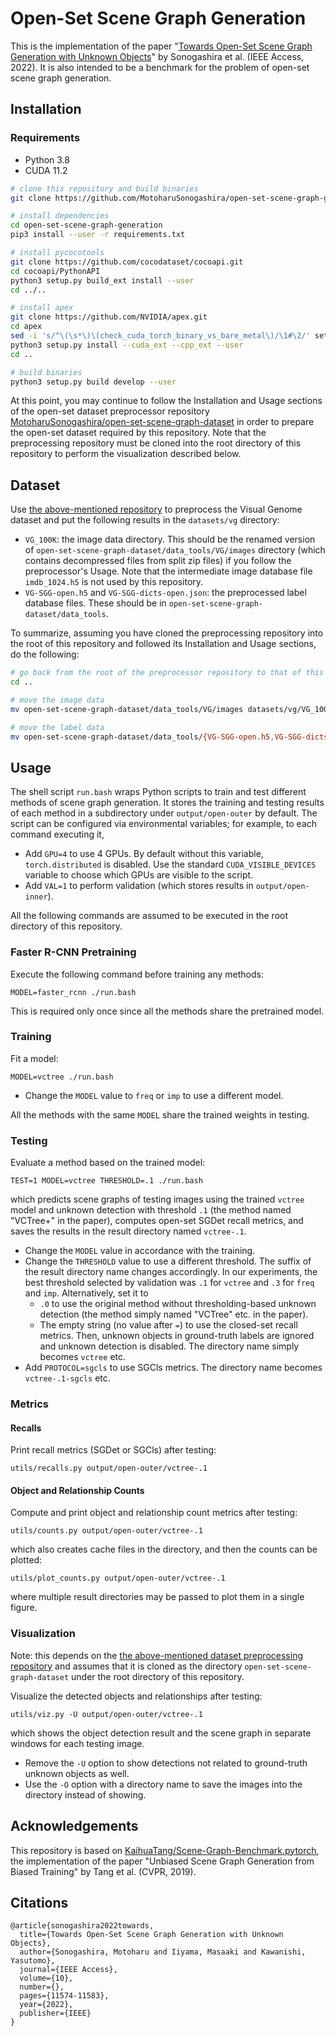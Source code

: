 # Open-Set Scene Graph Generation

This is the implementation of the paper "[Towards Open-Set Scene Graph Generation with Unknown Objects](https://ieeexplore.ieee.org/abstract/document/9690166)" by Sonogashira et al. (IEEE Access, 2022). It is also intended to be a benchmark for the problem of open-set scene graph generation.

## Installation

### Requirements

- Python 3.8
- CUDA 11.2

```bash
# clone this repository and build binaries
git clone https://github.com/MotoharuSonogashira/open-set-scene-graph-generation.git

# install dependencies
cd open-set-scene-graph-generation
pip3 install --user -r requirements.txt

# install pycocotools
git clone https://github.com/cocodataset/cocoapi.git
cd cocoapi/PythonAPI
python3 setup.py build_ext install --user
cd ../..

# install apex
git clone https://github.com/NVIDIA/apex.git
cd apex
sed -i 's/^\(\s*\)\(check_cuda_torch_binary_vs_bare_metal\)/\1#\2/' setup.py # workaround for CUDA and PyTorch version mismatch
python3 setup.py install --cuda_ext --cpp_ext --user
cd ..

# build binaries
python3 setup.py build develop --user
```
At this point, you may continue to follow the Installation and Usage sections of the open-set dataset preprocessor repository [MotoharuSonogashira/open-set-scene-graph-dataset](https://github.com/MotoharuSonogashira/open-set-scene-graph-dataset) in order to prepare the open-set dataset required by this repository. Note that the preprocessing repository must be cloned into the root directory of this repository to perform the visualization described below.

## Dataset

Use [the above-mentioned repository](https://github.com/MotoharuSonogashira/open-set-scene-graph-dataset) to preprocess the Visual Genome dataset and put the following results in the `datasets/vg` directory:
- `VG_100K`: the image data directory. This should be the renamed version of `open-set-scene-graph-dataset/data_tools/VG/images` directory (which contains decompressed files from split zip files) if you follow the preprocessor's Usage. Note that the intermediate image database file `imdb_1024.h5` is not used by this repository.
- `VG-SGG-open.h5` and `VG-SGG-dicts-open.json`: the preprocessed label database files. These should be in `open-set-scene-graph-dataset/data_tools`.

To summarize, assuming you have cloned the preprocessing repository into the root of this repository and followed its Installation and Usage sections, do the following:
```bash
# go back from the root of the preprocessor repository to that of this repository
cd ..

# move the image data
mv open-set-scene-graph-dataset/data_tools/VG/images datasets/vg/VG_100K

# move the label data
mv open-set-scene-graph-dataset/data_tools/{VG-SGG-open.h5,VG-SGG-dicts-open.json} datasets/vg/
```

## Usage

The shell script `run.bash` wraps Python scripts to train and test different methods of scene graph generation. It stores the training and testing results of each method in a subdirectory under `output/open-outer` by default. The script can be configured via environmental variables; for example, to each command executing it,
- Add `GPU=4` to use 4 GPUs. By default without this variable, `torch.distributed` is disabled. Use the standard `CUDA_VISIBLE_DEVICES` variable to choose which GPUs are visible to the script.
- Add `VAL=1` to perform validation (which stores results in `output/open-inner`).

All the following commands are assumed to be executed in the root directory of this repository.

### Faster R-CNN Pretraining

Execute the following command before training any methods:
```
MODEL=faster_rcnn ./run.bash
```
This is required only once since all the methods share the pretrained model.

### Training

Fit a model:
```
MODEL=vctree ./run.bash
```
- Change the `MODEL` value to `freq` or `imp` to use a different model.

All the methods with the same `MODEL` share the trained weights in testing.

### Testing

Evaluate a method based on the trained model:
```
TEST=1 MODEL=vctree THRESHOLD=.1 ./run.bash
```
which predicts scene graphs of testing images using the trained `vctree` model and unknown detection with threshold `.1` (the method named "VCTree+" in the paper), computes open-set SGDet recall metrics, and saves the results in the result directory named `vctree-.1`.

- Change the `MODEL` value in accordance with the training.
- Change the `THRESHOLD` value to use a different threshold. The suffix of the result directory name changes accordingly. In our experiments, the best threshold selected by validation was `.1` for `vctree` and `.3` for `freq` and `imp`. Alternatively, set it to
  - `.0` to use the original method without thresholding-based unknown detection (the method simply named "VCTree" etc. in the paper).
  - The empty string (no value after `=`) to use the closed-set recall metrics. Then, unknown objects in ground-truth labels are ignored and unknown detection is disabled. The directory name simply becomes `vctree` etc.
- Add `PROTOCOL=sgcls` to use SGCls metrics. The directory name becomes `vctree-.1-sgcls` etc.

### Metrics

#### Recalls
Print recall metrics (SGDet or SGCls) after testing:
```
utils/recalls.py output/open-outer/vctree-.1
```

#### Object and Relationship Counts
Compute and print object and relationship count metrics after testing:
```
utils/counts.py output/open-outer/vctree-.1
```

which also creates cache files in the directory, and then the counts can be plotted:
```
utils/plot_counts.py output/open-outer/vctree-.1
```
where multiple result directories may be passed to plot them in a single figure.

### Visualization

Note: this depends on the [the above-mentioned dataset preprocessing repository](https://github.com/MotoharuSonogashira/open-set-scene-graph-dataset) and assumes that it is cloned as the directory `open-set-scene-graph-dataset` under the root directory of this repository.

Visualize the detected objects and relationships after testing:
```
utils/viz.py -U output/open-outer/vctree-.1
```
which shows the object detection result and the scene graph in separate windows for each testing image.
- Remove the `-U` option to show detections not related to ground-truth unknown objects as well.
- Use the `-O` option with a directory name to save the images into the directory instead of showing.

## Acknowledgements

This repository is based on [KaihuaTang/Scene-Graph-Benchmark.pytorch](https://github.com/KaihuaTang/Scene-Graph-Benchmark.pytorch), the implementation of the paper "Unbiased Scene Graph Generation from Biased Training" by Tang et al. (CVPR, 2019).


## Citations

```
@article{sonogashira2022towards,
  title={Towards Open-Set Scene Graph Generation with Unknown Objects},
  author={Sonogashira, Motoharu and Iiyama, Masaaki and Kawanishi, Yasutomo},
  journal={IEEE Access},
  volume={10},
  number={},
  pages={11574-11583},
  year={2022},
  publisher={IEEE}
}
```
